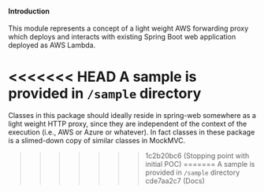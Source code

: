 #### Introduction

This module represents a concept of a light weight AWS forwarding proxy which deploys and interacts with existing 
Spring Boot web application deployed as AWS Lambda.

<<<<<<< HEAD
A sample is provided in `/sample` directory
=======
Classes in this package should ideally reside in spring-web somewhere as a light weight HTTP proxy, since they are independent of the 
context of the execution (i.e., AWS or Azure or whatever).
In fact classes in these package is a slimed-down copy of similar classes in MockMVC.
>>>>>>> 1c2b20bc6 (Stopping point with initial POC)
=======
A sample is provided in `/sample` directory
>>>>>>> cde7aa2c7 (Docs)
